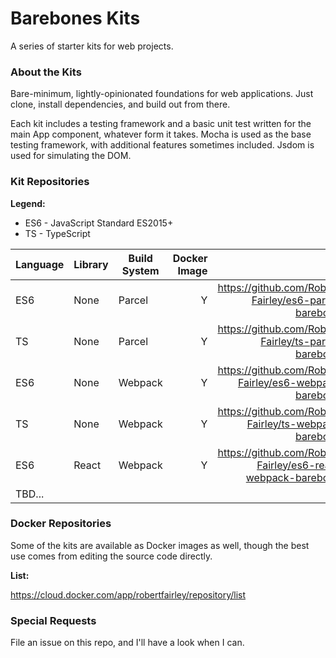# Barebones Kits

A series of starter kits for web projects.

### About the Kits

Bare-minimum, lightly-opinionated foundations for web applications. Just clone, install dependencies, and build out from there.

Each kit includes a testing framework and a basic unit test written for the main App component, whatever
form it takes. Mocha is used as the base testing framework, with additional features sometimes included. Jsdom
is used for simulating the DOM.

### Kit Repositories

**Legend:**
* ES6 - JavaScript Standard ES2015+
* TS  - TypeScript

| Language | Library | Build System | Docker Image | Link                                                           |
| -------- | ------- | ------------ | ------------:| --------------------------------------------------------------:|
| ES6      | None    | Parcel       |           Y  |         https://github.com/Robert-Fairley/es6-parcel-barebones |
| TS       | None    | Parcel       |           Y  |          https://github.com/Robert-Fairley/ts-parcel-barebones |
| ES6      | None    | Webpack      |           Y  |        https://github.com/Robert-Fairley/es6-webpack-barebones |
| TS       | None    | Webpack      |           Y  |         https://github.com/Robert-Fairley/ts-webpack-barebones |
| ES6      | React   | Webpack      |           Y  |  https://github.com/Robert-Fairley/es6-react-webpack-barebones |
| TBD...   |         |              |              |                                                                |

### Docker Repositories

Some of the kits are available as Docker images as well, though the best use comes from
editing the source code directly.

**List:**

https://cloud.docker.com/app/robertfairley/repository/list


### Special Requests

File an issue on this repo, and I'll have a look when I can.
